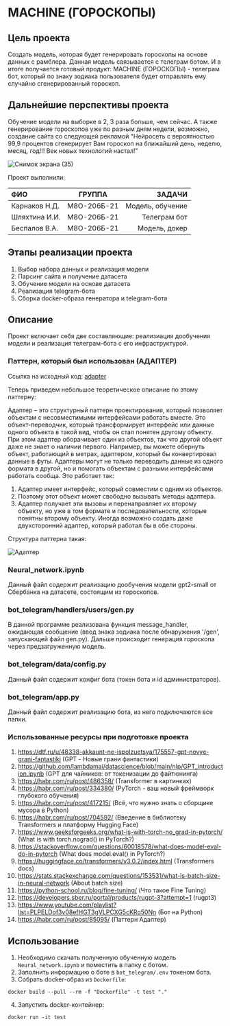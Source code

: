 # MACHINE (ГОРОСКОПЫ)

## Цель проекта

Создать модель, которая будет генерировать гороскопы на основе данных с рамблера. Данная модель связывается с телеграм ботом. И в итоге получается готовый продукт: MACHINE (ГОРОСКОПЫ) - телеграм бот, который по знаку зодиака пользователя будет отправлять ему случайно сгенерированный гороскоп.

## Дальнейшие перспективы проекта

Обучение модели на выборке в 2, 3 раза больше, чем сейчас. А также генерирование гороскопов уже по разным дням недели, возможно, создание сайта со следующей рекламой "Нейросеть с вероятностью 99,9 процентов сгенерирует Вам гороскоп на ближайший день, неделю, месяц, год!!! Век новых технологий настал!"

![Снимок экрана (35)](https://user-images.githubusercontent.com/115116690/212328517-864c73a6-a869-40f9-9f39-6e9b09aaf158.png)

Проект выполнили: 

| ФИО  | ГРУППА  | ЗАДАЧИ |
| :------------ |:---------------:| -----:|
| Карнаков Н.Д.      | М8О-206Б-21 | Модель, обучение |
| Шляхтина И.И.      | М8О-206Б-21        |   Телеграм бот |
| Беспалов В.А. | М8О-206Б-21        |    Модель, докер |

## Этапы реализации проекта

1. Выбор набора данных и реализация модели
2. Парсинг сайта и получение датасета
3. Обучение модели на основе датасета
4. Реализация telegram-бота
5. Сборка docker-образа генератора и telegram-бота

## Описание

Проект включает себя две составляющие: реализиация дообучения модели и реализация телеграм-бота с его инфраструктурой.

### Паттерн, который был использован (АДАПТЕР)

Ссылка на исходный код: [adapter](bot_telegram/handlers/users/adapter.py)

Теперь приведем небольшое теоретическое описание по этому паттерну:

Адаптер – это структурный паттерн проектирования, который позволяет объектам с несовместимыми интерфейсами работать вместе.
Это объект-переводчик, который трансформирует интерфейс или данные одного объекта в такой вид, чтобы он стал понятен другому объекту.
При этом адаптер оборачивает один из объектов, так что другой объект даже не знает о наличии первого. Например, вы можете обернуть объект, работающий в метрах, адаптером, который бы конвертировал данные в футы.
Адаптеры могут не только переводить данные из одного формата в другой, но и помогать объектам с разными интерфейсами работать сообща. Это работает так:
1. Адаптер имеет интерфейс, который совместим с одним из объектов.
2. Поэтому этот объект может свободно вызывать методы адаптера.
3. Адаптер получает эти вызовы и перенаправляет их второму объекту, но уже в том формате и последовательности, которые понятны второму объекту.
Иногда возможно создать даже двухсторонний адаптер, который работал бы в обе стороны.

Структура паттерна такая:

![Адаптер](https://radioprog.ru/uploads/media/articles/0001/06/a8cc6a4b426a1058e67ecc135ceebcf77e77ae47.png "Структура паттерна")

### Neural_network.ipynb

Данный файл содержит реализацию дообучения модели gpt2-small от Сбербанка на датасете, состоящим из гороскопов.

### bot_telegram/handlers/users/gen.py

В данной программе реализована функция message_handler, ожидающая сообщение (ввод знака зодиака после обнаружения '/gen', запускающей файл gen.py). Дальше происходит генерация гороскопа через предзагруженную модель. 

### bot_telegram/data/config.py

Данный файл содержит конфиг бота (токен бота и id администраторов).

### bot_telegram/app.py

Данный файл содержит реализацию бота, из него подключаются все папки.

### Использованные ресурсы при подготовке проекта

1. https://dtf.ru/u/48338-akkaunt-ne-ispolzuetsya/175557-gpt-novye-grani-fantastiki (GPT - Новые грани фантастики)
2. https://github.com/lambdamai/datascience/blob/main/nlp/GPT_introduction.ipynb (GPT для чайников: от токенизации до файтюнинга)
3. https://habr.com/ru/post/486358/ (Transformer в картинках)
4. https://habr.com/ru/post/334380/ (PyTorch - ваш новый фреймворк глубокого обучения)
5. https://habr.com/ru/post/417215/ (Всё, что нужно знать о сборщике мусора в Python)
6. https://habr.com/ru/post/704592/ (Введение в библиотеку Transformers и платформу Hugging Face)
7. https://www.geeksforgeeks.org/what-is-with-torch-no_grad-in-pytorch/ (What is with torch.nograd() in PyTorch?)
8. https://stackoverflow.com/questions/60018578/what-does-model-eval-do-in-pytorch (What does model.eval() in PyTorch?)
9. https://huggingface.co/transformers/v3.0.2/index.html (Transformers docs)
10. https://stats.stackexchange.com/questions/153531/what-is-batch-size-in-neural-network (About batch size)
11. https://python-school.ru/blog/fine-tuning/ (Что такое Fine Tuning)
12. https://developers.sber.ru/portal/products/rugpt-3?attempt=1 (rugpt3)
13. https://www.youtube.com/playlist?list=PLPELDof3v08efHGT3gVLPCXG5cKRo50Nn (Бот на Python)
14. https://habr.com/ru/post/85095/ (Паттерн Адаптер)

## Использование

1. Необходимо скачать полученную обученную модель `Neural_network.ipynb` и поместить в папку с ботом.
2. Заполнить информацию о боте в `bot_telegram/.env` токеном бота.
3. Собрать docker-образ из `Dockerfile`:

```
docker build --pull --rm -f "Dockerfile" -t test "."
```

4. Запустить docker-контейнер:

```
docker run -it test
```
